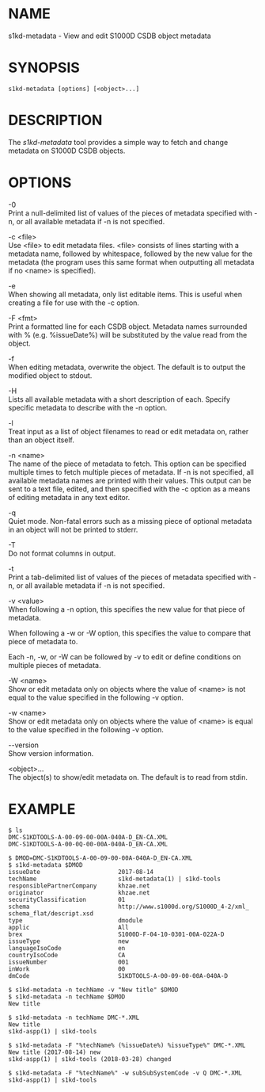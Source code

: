 NAME
====

s1kd-metadata - View and edit S1000D CSDB object metadata

SYNOPSIS
========

    s1kd-metadata [options] [<object>...]

DESCRIPTION
===========

The *s1kd-metadata* tool provides a simple way to fetch and change metadata on S1000D CSDB objects.

OPTIONS
=======

-0  
Print a null-delimited list of values of the pieces of metadata specified with -n, or all available metadata if -n is not specified.

-c &lt;file&gt;  
Use &lt;file&gt; to edit metadata files. &lt;file&gt; consists of lines starting with a metadata name, followed by whitespace, followed by the new value for the metadata (the program uses this same format when outputting all metadata if no &lt;name&gt; is specified).

-e  
When showing all metadata, only list editable items. This is useful when creating a file for use with the -c option.

-F &lt;fmt&gt;  
Print a formatted line for each CSDB object. Metadata names surrounded with % (e.g. %issueDate%) will be substituted by the value read from the object.

-f  
When editing metadata, overwrite the object. The default is to output the modified object to stdout.

-H  
Lists all available metadata with a short description of each. Specify specific metadata to describe with the -n option.

-l  
Treat input as a list of object filenames to read or edit metadata on, rather than an object itself.

-n &lt;name&gt;  
The name of the piece of metadata to fetch. This option can be specified multiple times to fetch multiple pieces of metadata. If -n is not specified, all available metadata names are printed with their values. This output can be sent to a text file, edited, and then specified with the -c option as a means of editing metadata in any text editor.

-q  
Quiet mode. Non-fatal errors such as a missing piece of optional metadata in an object will not be printed to stderr.

-T  
Do not format columns in output.

-t  
Print a tab-delimited list of values of the pieces of metadata specified with -n, or all available metadata if -n is not specified.

-v &lt;value&gt;  
When following a -n option, this specifies the new value for that piece of metadata.

When following a -w or -W option, this specifies the value to compare that piece of metadata to.

Each -n, -w, or -W can be followed by -v to edit or define conditions on multiple pieces of metadata.

-W &lt;name&gt;  
Show or edit metadata only on objects where the value of &lt;name&gt; is not equal to the value specified in the following -v option.

-w &lt;name&gt;  
Show or edit metadata only on objects where the value of &lt;name&gt; is equal to the value specified in the following -v option.

--version  
Show version information.

&lt;object&gt;...  
The object(s) to show/edit metadata on. The default is to read from stdin.

EXAMPLE
=======

    $ ls
    DMC-S1KDTOOLS-A-00-09-00-00A-040A-D_EN-CA.XML
    DMC-S1KDTOOLS-A-00-0Q-00-00A-040A-D_EN-CA.XML

    $ DMOD=DMC-S1KDTOOLS-A-00-09-00-00A-040A-D_EN-CA.XML
    $ s1kd-metadata $DMOD
    issueDate                      2017-08-14
    techName                       s1kd-metadata(1) | s1kd-tools
    responsiblePartnerCompany      khzae.net
    originator                     khzae.net
    securityClassification         01
    schema                         http://www.s1000d.org/S1000D_4-2/xml_
    schema_flat/descript.xsd
    type                           dmodule
    applic                         All
    brex                           S1000D-F-04-10-0301-00A-022A-D
    issueType                      new
    languageIsoCode                en
    countryIsoCode                 CA
    issueNumber                    001
    inWork                         00
    dmCode                         S1KDTOOLS-A-00-09-00-00A-040A-D

    $ s1kd-metadata -n techName -v "New title" $DMOD
    $ s1kd-metadata -n techName $DMOD
    New title

    $ s1kd-metadata -n techName DMC-*.XML
    New title
    s1kd-aspp(1) | s1kd-tools

    $ s1kd-metadata -F "%techName% (%issueDate%) %issueType%" DMC-*.XML
    New title (2017-08-14) new
    s1kd-aspp(1) | s1kd-tools (2018-03-28) changed

    $ s1kd-metadata -F "%techName%" -w subSubSystemCode -v Q DMC-*.XML
    s1kd-aspp(1) | s1kd-tools
